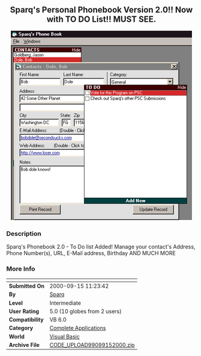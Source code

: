 ﻿<div align="center">

## Sparq's Personal Phonebook Version 2\.0\!\! Now with TO DO List\!\! MUST SEE\.

<img src="PIC20009151132542237.gif">
</div>

### Description

Sparq's Phonebook 2.0 - To Do list Added! Manage your contact's Address, Phone Number(s), URL, E-Mail address, Birthday AND MUCH MORE
 
### More Info
 


<span>             |<span>
---                |---
**Submitted On**   |2000-09-15 11:23:42
**By**             |[Sparq](https://github.com/Planet-Source-Code/PSCIndex/blob/master/ByAuthor/sparq.md)
**Level**          |Intermediate
**User Rating**    |5.0 (10 globes from 2 users)
**Compatibility**  |VB 6\.0
**Category**       |[Complete Applications](https://github.com/Planet-Source-Code/PSCIndex/blob/master/ByCategory/complete-applications__1-27.md)
**World**          |[Visual Basic](https://github.com/Planet-Source-Code/PSCIndex/blob/master/ByWorld/visual-basic.md)
**Archive File**   |[CODE\_UPLOAD99099152000\.zip](https://github.com/Planet-Source-Code/sparq-sparq-s-personal-phonebook-version-2-0-now-with-to-do-list-must-see__1-11493/archive/master.zip)








